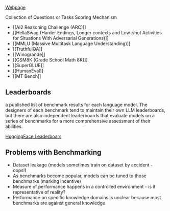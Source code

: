 [Webpage](https://symbl.ai/developers/blog/an-in-depth-guide-to-benchmarking-llms/)

Collection of Questions or Tasks
Scoring Mechanism


+ [[AI2 Reasoning Challenge (ARC)]]
+ [[HellaSwag (Harder Endings, Longer contexts and Low-shot Activities for Situations With Adversarial Generations)]]
+ [[MMLU (Massive Multitask Language Understanding)]]
+ [[TruthfulQA]]
+ [[Winogrande]]
+ [[GSM8K (Grade School Math 8K)]]
+ [[SuperGLUE]]
+ [[HumanEval]]
+ [[MT Bench]]


## Leaderboards
a published list of benchmark results for each language model. The designers of each benchmark tend to maintain their own LLM leaderboards, but there are also independent leaderboards that evaluate models on a series of benchmarks for a more comprehensive assessment of their abilities.  

[HuggingFace Leaderboars](https://huggingface.co/collections/open-llm-leaderboard/the-big-benchmarks-collection-64faca6335a7fc7d4ffe974a)

## Problems with Benchmarking
* Dataset leakage (models sometimes train on dataset by accident - oops!)
* As benchmarks become popular,  models can be tuned to those benchmarks (marking incentive)
* Measure of performance happens in a controlled environment - is it representative of reality?
* Performance on specific knowledge domains is unclear because most benchmarks are against general knowledge